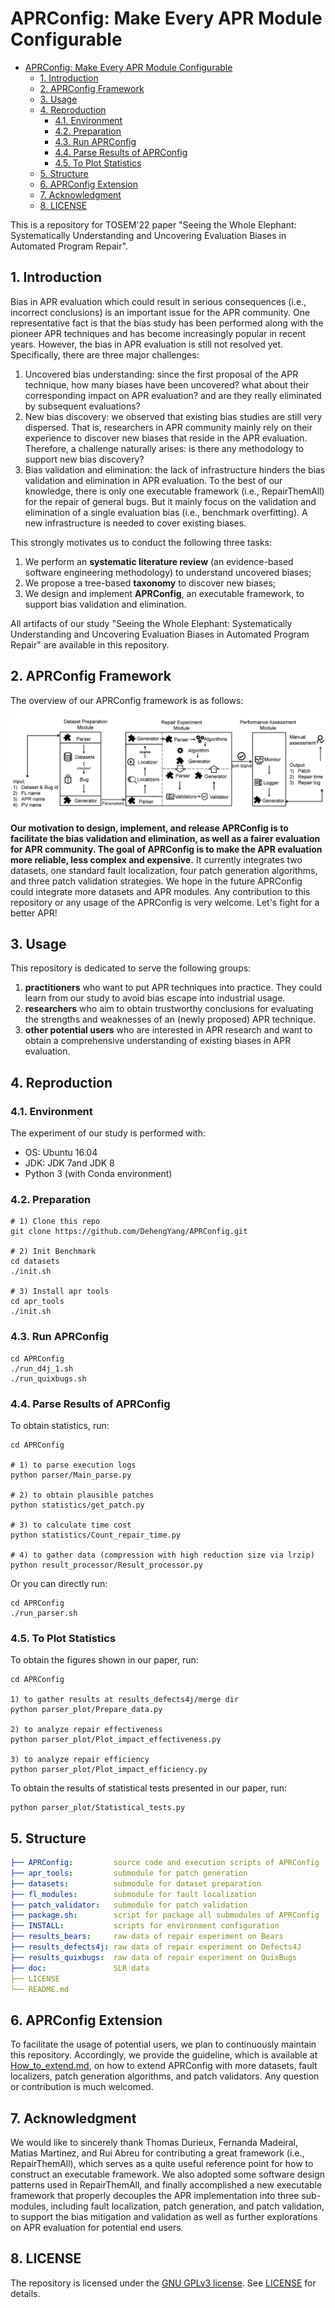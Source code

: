 # APRConfig: Make Every APR Module Configurable

- [APRConfig: Make Every APR Module Configurable](#aprconfig-make-every-apr-module-configurable)
  - [1. Introduction](#1-introduction)
  - [2. APRConfig Framework](#2-aprconfig-framework)
  - [3. Usage](#3-usage)
  - [4. Reproduction](#4-reproduction)
    - [4.1. Environment](#41-environment)
    - [4.2. Preparation](#42-preparation)
    - [4.3. Run APRConfig](#43-run-aprconfig)
    - [4.4. Parse Results of APRConfig](#44-parse-results-of-aprconfig)
    - [4.5. To Plot Statistics](#45-to-plot-statistics)
  - [5. Structure](#5-structure)
  - [6. APRConfig Extension](#6-aprconfig-extension)
  - [7. Acknowledgment](#7-acknowledgment)
  - [8. LICENSE](#8-license)

This is a repository for TOSEM'22 paper "Seeing the Whole Elephant: Systematically Understanding and Uncovering Evaluation Biases in Automated Program Repair".

## 1. Introduction

Bias in APR evaluation which could result in serious consequences (i.e., incorrect conclusions) is an important issue for the APR community. One representative fact is that the bias study has been performed along with the pioneer APR techniques and has become increasingly popular in recent years. However, the bias in APR evaluation is still not resolved yet. Specifically, there are three major challenges:

1. Uncovered bias understanding: since the first proposal of the APR technique, how many biases have been uncovered? what about their corresponding impact on APR evaluation? and are they really eliminated by subsequent evaluations?
2. New bias discovery: we observed that existing bias studies are still very dispersed. That is, researchers in APR community mainly rely on their experience to discover new biases that reside in the APR evaluation. Therefore, a challenge naturally arises: is there any methodology to support new bias discovery?
3. Bias validation and elimination: the lack of infrastructure hinders the bias validation and elimination in APR evaluation. To the best of our knowledge, there is only one executable framework (i.e., RepairThemAll) for the repair of general bugs. But it mainly focus on the validation and elimination of a single evaluation bias (i.e., benchmark overfitting). A new infrastructure is needed to cover existing biases.

This strongly motivates us to conduct the following three tasks:

1. We perform an **systematic literature review** (an evidence-based software engineering methodology) to understand uncovered biases;
2. We propose a tree-based **taxonomy** to discover new biases;
3. We design and implement **APRConfig**, an executable framework, to support bias validation and elimination.

All artifacts of our study "Seeing the Whole Elephant: Systematically Understanding and Uncovering Evaluation Biases in Automated Program Repair" are available in this repository.

## 2. APRConfig Framework

The overview of our APRConfig framework is as follows:

![APRConfig_architecture](./doc/figs/APRConfig_architecture.jpg)

**Our motivation to design, implement, and release APRConfig is to facilitate the bias validation and elimination, as well as a fairer evaluation for APR community. The goal of APRConfig is to make the APR evaluation more reliable, less complex and expensive.** It currently integrates two datasets, one standard fault localization, four patch generation algorithms, and three patch validation strategies. We hope in the future APRConfig could integrate more datasets and APR modules. Any contribution to this repository or any usage of the APRConfig is very welcome. Let's fight for a better APR!

## 3. Usage

This repository is dedicated to serve the following groups:

1. **practitioners** who want to put APR techniques into practice. They could learn from our study to avoid bias escape into industrial usage.
2. **researchers** who aim to obtain trustworthy conclusions for evaluating the strengths and weaknesses of an (newly proposed) APR technique.
3. **other potential users** who are interested in APR research and want to obtain a comprehensive understanding of existing biases in APR evaluation.

## 4. Reproduction

### 4.1. Environment

The experiment of our study is performed with:

- OS: Ubuntu 16.04
- JDK: JDK 7and JDK 8
- Python 3 (with Conda environment)

### 4.2. Preparation
```shell
# 1) Clone this repo
git clone https://github.com/DehengYang/APRConfig.git

# 2) Init Benchmark
cd datasets
./init.sh

# 3) Install apr tools
cd apr_tools
./init.sh
```

### 4.3. Run APRConfig

```shell
cd APRConfig
./run_d4j_1.sh
./run_quixbugs.sh
```

### 4.4. Parse Results of APRConfig

To obtain statistics, run:

```shell
cd APRConfig

# 1) to parse execution logs
python parser/Main_parse.py

# 2) to obtain plausible patches
python statistics/get_patch.py

# 3) to calculate time cost
python statistics/Count_repair_time.py

# 4) to gather data (compression with high reduction size via lrzip)
python result_processor/Result_processor.py
```

Or you can directly run:

```shell
cd APRConfig
./run_parser.sh
```

### 4.5. To Plot Statistics

To obtain the figures shown in our paper, run:

```shell
cd APRConfig

1) to gather results at results_defects4j/merge dir
python parser_plot/Prepare_data.py

2) to analyze repair effectiveness
python parser_plot/Plot_impact_effectiveness.py

3) to analyze repair efficiency
python parser_plot/Plot_impact_efficiency.py
```

To obtain the results of statistical tests presented in our paper, run:

```shell
python parser_plot/Statistical_tests.py
```

## 5. Structure

```yaml
├── APRConfig:         source code and execution scripts of APRConfig
├── apr_tools:         submodule for patch generation
├── datasets:          submodule for dataset preparation
├── fl_modules:        submodule for fault localization
├── patch_validator:   submodule for patch validation
├── package.sh:        script for package all submodules of APRConfig
├── INSTALL:           scripts for environment configuration
├── results_bears:     raw data of repair experiment on Bears
├── results_defects4j: raw data of repair experiment on Defects4J
├── results_quixbugs:  raw data of repair experiment on QuixBugs
├── doc:               SLR data
├── LICENSE
└── README.md
```

## 6. APRConfig Extension

<!-- Integrating more APR-related components or techniques (e.g., dataset, fault localization) into APRConfig is easy to operate. We have integrated [Deptest](https://github.com/DehengYang/dataset_purification) tool into APRConfig by adding [Deptest.py](./APRConfig/apr/Deptest.py) and placing Deptest repository in [our apr_tool directory](./apr_tools). This could be a typical example for users to add more extensions into APRConig. -->

To facilitate the usage of potential users, we plan to continuously maintain this repository. Accordingly, we provide the guideline, which is available at [How_to_extend.md](./How_to_extend.md), on how to extend APRConfig with more datasets, fault localizers, patch generation algorithms, and patch validators. Any question or contribution is much welcomed.

## 7. Acknowledgment

We would like to sincerely thank Thomas Durieux, Fernanda Madeiral, Matias Martinez, and Rui Abreu for contributing a great framework (i.e., RepairThemAll), which serves as a quite useful reference point for how to construct an executable framework. We also adopted some software design patterns used in RepairThemAll, and finally accomplished a new executable framework that properly decouples the APR implementation into three sub-modules, including fault localization, patch generation, and patch validation, to support the bias mitigation and validation as well as further explorations on APR evaluation for potential end users.

## 8. LICENSE

The repository is licensed under the [GNU GPLv3 license](https://www.gnu.org/licenses/gpl-3.0-standalone.html). See [LICENSE](./LICENSE) for details.

